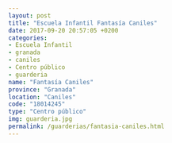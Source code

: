 ```yaml
---
layout: post
title: "Escuela Infantil Fantasía Caniles"
date: 2017-09-20 20:57:05 +0200
categories:
- Escuela Infantil
- granada
- caniles
- Centro público
- guarderia
name: "Fantasía Caniles"
province: "Granada"
location: "Caniles"
code: "18014245"
type: "Centro público"
img: guarderia.jpg
permalink: /guarderias/fantasia-caniles.html
---
```

